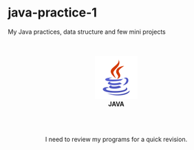 # java-practice-1
My Java practices, data structure and few mini projects

<br />
<br />
<div align="center">
<img src="./images/icon.png" alt="Icon" /><br />
<strong> JAVA</strong>
<br />
<br />

</div>
<br />
<br />

<div align="center">
<p>I need to review my programs for a quick revision.</p>
</div>